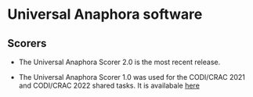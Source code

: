 # Universal Anaphora software

## Scorers

* The Universal Anaphora Scorer 2.0 is the most recent release.[]()

* The Universal Anaphora Scorer 1.0 was used for the CODI/CRAC 2021 and CODI/CRAC 2022 shared tasks. It is availabale [here](https://github.com/UniversalAnaphora/universal-anaphora-scorer) 
